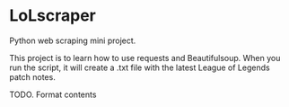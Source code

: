 # LoLscraper
Python web scraping mini project.

This project is to learn how to use requests and Beautifulsoup. 
When you run the script, it will create a .txt file with the latest League of Legends patch notes.

TODO. Format contents
